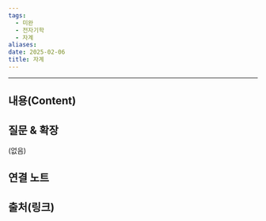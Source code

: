 ```yaml
---
tags:
  - 미완
  - 전자기학
  - 자계
aliases: 
date: 2025-02-06
title: 자계
---
```


---

## 내용(Content)

### 

## 질문 & 확장

(없음)

## 연결 노트

## 출처(링크)





